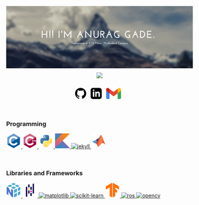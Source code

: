 <img align="right" src="Banner1.png" width="1000" />
<h1 align="center">
  <a href="https://git.io/typing-svg">
    <img src="https://readme-typing-svg.herokuapp.com/?width=450&lines=Deep+Learning+Enthusiast;Robotics+Enthusiast&center=true&size=30">
  </a>
</h1>
<p align="center">
<a href="https://github.com/Anurag-Gade" target="_blank"><img height="30" src="https://github.com/Anurag-Gade/Anurag-Gade/blob/main/iconmonstr-github-1.svg"></a>&nbsp;&nbsp;
<a href="https://www.linkedin.com/in/anurag-gade-948071205/" target="_blank"><img height="30" src="https://github.com/Anurag-Gade/Anurag-Gade/blob/main/logos/iconmonstr-linkedin-3.svg"></a>&nbsp;&nbsp;
<a href = "mailto: emailanurag1@gmail.com" target="_blank"><img height="30" src="https://github.com/Anurag-Gade/Anurag-Gade/blob/main/logos/Gmail_icon_(2020).svg.png"></a>&nbsp;&nbsp;
</p>
<br>
<h3 align="left">Programming</h3>
<a href="https://www.cprogramming.com/" target="_blank"> <img src="https://github.com/devicons/devicon/blob/master/icons/c/c-original.svg" alt="c" width="40" height="40"/> </a> 
<a href="https://en.cppreference.com/w/" target="_blank"> <img src="https://github.com/devicons/devicon/blob/master/icons/cplusplus/cplusplus-original.svg" alt="cplusplus" width="40" height="40"/> </a> 
<a href="https://www.python.org" target="_blank"> <img src="https://github.com/devicons/devicon/blob/master/icons/python/python-original.svg" alt="python" width="40" height="40"/> </a>
<a href="https://kotlinlang.org/" target="_blank"> <img src="https://github.com/devicons/devicon/blob/master/icons/kotlin/kotlin-original.svg" alt="kotlin" width="40" height="40"/> </a>
<a href="https://jekyllrb.com/" target="_blank"> <img src="https://www.vectorlogo.zone/logos/jekyllrb/jekyllrb-icon.svg" alt="jekyll" width="40" height="40"/> </a> 
<a href="https://www.mathworks.com/" target="_blank"> <img src="https://github.com/devicons/devicon/blob/master/icons/matlab/matlab-original.svg" alt="matlab" width="40" height="40"/> <a>
</p>
<br>
 <h3 align="left">Libraries and Frameworks</h3>
<a href="https://numpy.org/" target="_blank"> <img src="https://github.com/devicons/devicon/blob/master/icons/numpy/numpy-original.svg" alt="numpy" width="40" height="40"/> </a> 
<a href="https://pandas.pydata.org/" target="_blank"> <img src="https://github.com/devicons/devicon/blob/master/icons/pandas/pandas-original.svg" alt="pandas" width="40" height="40"/> </a> 
<a href="https://matplotlib.org/stable/index.html" target="_blank"> <img src="https://matplotlib.org/stable/_images/sphx_glr_logos2_001.png" alt="matplotlib" width="40" height="40"/> </a>
<a href="https://scikit-learn.org/stable/index.html/" target="_blank"> <img src="https://upload.wikimedia.org/wikipedia/commons/0/05/Scikit_learn_logo_small.svg" alt="scikit-learn" width="40" height="40"/> </a>
<a href="https://www.tensorflow.org/" target="_blank"> <img src="https://github.com/devicons/devicon/blob/master/icons/tensorflow/tensorflow-original.svg" alt="tensorflow" width="40" height="40"/> </a> 
<a href="http://wiki.ros.org/ROS/Tutorials" target="_blank"> <img src="https://upload.wikimedia.org/wikipedia/commons/b/bb/Ros_logo.svg" alt="ros" width="40" height="40"/> <a>
<a href="https://opencv.org/" target="_blank"> <img src="https://opencv.org/wp-content/uploads/2020/07/OpenCV_logo_no_text-1.svg" alt="opencv" width="40" height="40"/> <a>
 </p>
 <br>
<!--
**Anurag-Gade/Anurag-Gade** is a ✨ _special_ ✨ repository because its `README.md` (this file) appears on your GitHub profile.

Here are some ideas to get you started:

- 🔭 I’m currently working on ...
- 🌱 I’m currently learning ...
- 👯 I’m looking to collaborate on ...
- 🤔 I’m looking for help with ...
- 💬 Ask me about ...
- 📫 How to reach me: ...
- 😄 Pronouns: ...
- ⚡ Fun fact: ...
-->
